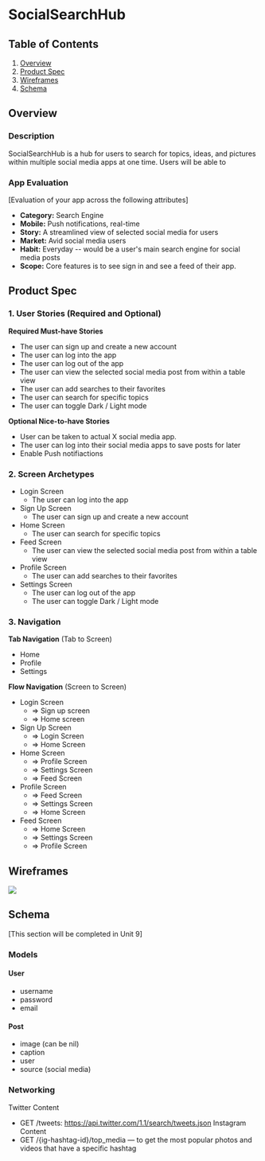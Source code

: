 # SocialSearchHub

## Table of Contents
1. [Overview](#Overview)
1. [Product Spec](#Product-Spec)
1. [Wireframes](#Wireframes)
2. [Schema](#Schema)

## Overview
### Description
SocialSearchHub is a hub for users to search for topics, ideas, and pictures within multiple social media apps at one time. Users will be able to 

### App Evaluation
[Evaluation of your app across the following attributes]
- **Category:** Search Engine
- **Mobile:** Push notifications, real-time
- **Story:** A streamlined view of selected social media for users
- **Market:** Avid social media users
- **Habit:** Everyday -- would be a user's main search engine for social media posts
- **Scope:** Core features is to see sign in and see a feed of their app.

## Product Spec

### 1. User Stories (Required and Optional)

**Required Must-have Stories**
* The user can sign up and create a new account
* The user can log into the app
* The user can log out of the app
* The user can view the selected social media post from within a table view
* The user can add searches to their favorites
* The user can search for specific topics
* The user can toggle Dark / Light mode

**Optional Nice-to-have Stories**
* User can be taken to actual X social media app.
* The user can log into their social media apps to save posts for later
* Enable Push notifiactions 
    

### 2. Screen Archetypes
- Login Screen
    - The user can log into the app
- Sign Up Screen
    - The user can sign up and create a new account
- Home Screen
    - The user can search for specific topics
- Feed Screen
    - The user can view the selected social media post from within a table view
- Profile Screen
    - The user can add searches to their favorites
- Settings Screen
    - The user can log out of the app 
    - The user can toggle Dark / Light mode


### 3. Navigation

**Tab Navigation** (Tab to Screen)
- Home 
- Profile
- Settings

**Flow Navigation** (Screen to Screen)
- Login Screen
    - => Sign up screen
    - => Home screen
- Sign Up Screen
    - => Login Screen
    - => Home Screen
- Home Screen
    - => Profile Screen
    - => Settings Screen
    - => Feed Screen
- Profile Screen
    - => Feed Screen
    - => Settings Screen
    - => Home Screen
- Feed Screen
    - => Home Screen
    - => Settings Screen
    - => Profile Screen

## Wireframes

![](https://i.imgur.com/EllWlcZ.jpg)

## Schema 
[This section will be completed in Unit 9]
### Models
#### User
- username
- password
- email
#### Post
- image (can be nil)
- caption
- user
- source (social media)
### Networking
Twitter Content
- GET /tweets: https://api.twitter.com/1.1/search/tweets.json
Instagram Content
- GET /{ig-hashtag-id}/top_media — to get the most popular photos and videos that have a specific hashtag

